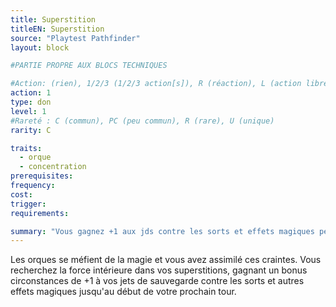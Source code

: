 ```yaml
---
title: Superstition
titleEN: Superstition
source: "Playtest Pathfinder"
layout: block

#PARTIE PROPRE AUX BLOCS TECHNIQUES

#Action: (rien), 1/2/3 (1/2/3 action[s]), R (réaction), L (action libre)
action: 1
type: don
level: 1
#Rareté : C (commun), PC (peu commun), R (rare), U (unique)
rarity: C

traits:
  - orque
  - concentration
prerequisites: 
frequency:
cost:
trigger:
requirements:

summary: "Vous gagnez +1 aux jds contre les sorts et effets magiques pendant 1 tour."
---
```


Les orques se méfient de la magie et vous avez assimilé ces craintes. Vous recherchez la force intérieure dans vos superstitions, gagnant un bonus circonstances de +1 à vos jets de sauvegarde contre les sorts et autres effets magiques jusqu'au début de
votre prochain tour.